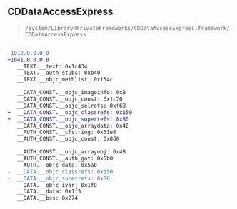 ## CDDataAccessExpress

> `/System/Library/PrivateFrameworks/CDDataAccessExpress.framework/CDDataAccessExpress`

```diff

-1012.0.0.0.0
+1041.0.0.0.0
   __TEXT.__text: 0x1c434
   __TEXT.__auth_stubs: 0xb40
   __TEXT.__objc_methlist: 0x154c

   __DATA_CONST.__objc_imageinfo: 0x8
   __DATA_CONST.__objc_const: 0x1c70
   __DATA_CONST.__objc_selrefs: 0xf68
+  __DATA_CONST.__objc_classrefs: 0x150
+  __DATA_CONST.__objc_superrefs: 0x80
   __DATA_CONST.__objc_arraydata: 0x40
   __AUTH_CONST.__cfstring: 0x31e0
   __AUTH_CONST.__objc_const: 0x860

   __AUTH_CONST.__objc_arrayobj: 0x48
   __AUTH_CONST.__auth_got: 0x5b0
   __AUTH.__objc_data: 0x5a0
-  __DATA.__objc_classrefs: 0x150
-  __DATA.__objc_superrefs: 0x80
   __DATA.__objc_ivar: 0x1f8
   __DATA.__data: 0x1f5
   __DATA.__bss: 0x274

```
